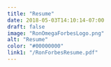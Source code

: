 ```yaml
---
title: "Resume"
date: 2018-05-03T14:10:14-07:00
draft: false
image: "RonOmegaForbesLogo.png"
alt: "Resume"
color: "#00000000"
link1: "/RonForbesResume.pdf"
---
```


